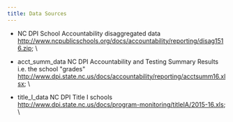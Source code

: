```yaml
---
title: Data Sources
---
```


* NC DPI School Accountability disaggregated data
	http://www.ncpublicschools.org/docs/accountability/reporting/disag1516.zip; \
	
* acct_summ_data
NC DPI Accountability and Testing Summary Results
i.e. the school "grades"
http://www.dpi.state.nc.us/docs/accountability/reporting/acctsumm16.xlsx; \

* title_I_data
NC DPI Title I schools
http://www.dpi.state.nc.us/docs/program-monitoring/titleIA/2015-16.xls; \
